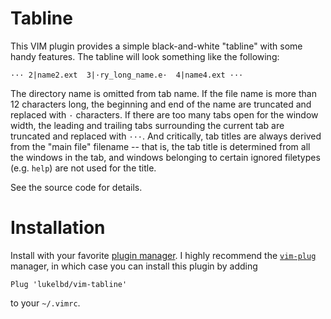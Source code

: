 # Tabline
This VIM plugin provides a simple black-and-white "tabline" with some handy features. The tabline will look something like the following:

```
··· 2|name2.ext  3|·ry_long_name.e·  4|name4.ext ···
```

The directory name is omitted from tab name. If the file name is more than 12 characters
long, the beginning and end of the name are truncated and replaced with `·` characters.
If there are too many tabs open for the window width, the leading and trailing tabs
surrounding the current tab are truncated and replaced with `···`. And critically, tab titles
are always derived from the "main file" filename -- that is, the tab title is determined
from all the windows in the tab, and windows belonging to certain ignored filetypes
(e.g. `help`) are not used for the title.

See the source code for details.

# Installation
Install with your favorite [plugin manager](https://vi.stackexchange.com/questions/388/what-is-the-difference-between-the-vim-plugin-managers).
I highly recommend the [`vim-plug`](https://github.com/junegunn/vim-plug) manager,
in which case you can install this plugin by adding
```
Plug 'lukelbd/vim-tabline'
```
to your `~/.vimrc`.

